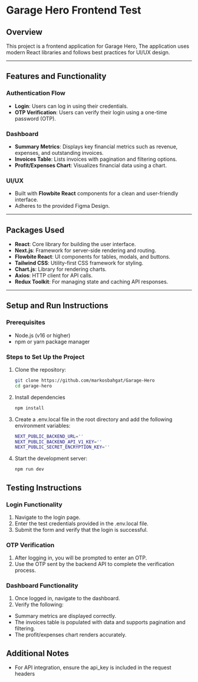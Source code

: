 # Garage Hero Frontend Test

## Overview

This project is a frontend application for Garage Hero, The application uses modern React libraries and follows best practices for UI/UX design.

---

## Features and Functionality

### Authentication Flow

- **Login**: Users can log in using their credentials.
- **OTP Verification**: Users can verify their login using a one-time password (OTP).

### Dashboard

- **Summary Metrics**: Displays key financial metrics such as revenue, expenses, and outstanding invoices.
- **Invoices Table**: Lists invoices with pagination and filtering options.
- **Profit/Expenses Chart**: Visualizes financial data using a chart.

### UI/UX

- Built with **Flowbite React** components for a clean and user-friendly interface.
- Adheres to the provided Figma Design.

---

## Packages Used

- **React**: Core library for building the user interface.
- **Next.js**: Framework for server-side rendering and routing.
- **Flowbite React**: UI components for tables, modals, and buttons.
- **Tailwind CSS**: Utility-first CSS framework for styling.
- **Chart.js**: Library for rendering charts.
- **Axios**: HTTP client for API calls.
- **Redux Toolkit**: For managing state and caching API responses.

---

## Setup and Run Instructions

### Prerequisites

- Node.js (v16 or higher)
- npm or yarn package manager

### Steps to Set Up the Project

1. Clone the repository:

   ```bash
   git clone https://github.com/markosbahgat/Garage-Hero
   cd garage-hero
   ```

2. Install dependencies

   ```bash
   npm install
   ```

3. Create a .env.local file in the root directory and add the following environment variables:

   ```bash
   NEXT_PUBLIC_BACKEND_URL=''
   NEXT_PUBLIC_BACKEND_API_V1_KEY=''
   NEXT_PUBLIC_SECRET_ENCRYPTION_KEY=''
   ```

4. Start the development server:

   ```bash
   npm run dev
   ```

## Testing Instructions

### Login Functionality

1. Navigate to the login page.
2. Enter the test credentials provided in the .env.local file.
3. Submit the form and verify that the login is successful.

### OTP Verification

1. After logging in, you will be prompted to enter an OTP.
2. Use the OTP sent by the backend API to complete the verification process.

### Dashboard Functionality

1. Once logged in, navigate to the dashboard.
2. Verify the following:

- Summary metrics are displayed correctly.
- The invoices table is populated with data and supports pagination and filtering.
- The profit/expenses chart renders accurately.

## Additional Notes

- For API integration, ensure the api_key is included in the request headers
